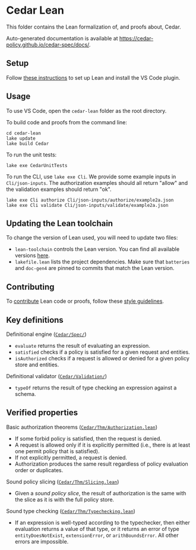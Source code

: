 # Cedar Lean

This folder contains the Lean formalization of, and proofs about, Cedar.

Auto-generated documentation is available at <https://cedar-policy.github.io/cedar-spec/docs/>.

## Setup

Follow [these instructions](https://leanprover.github.io/lean4/doc/setup.html) to set up Lean and install the VS Code plugin.

## Usage

To use VS Code, open the `cedar-lean` folder as the root directory.

To build code and proofs from the command line:

```shell
cd cedar-lean
lake update
lake build Cedar
```

To run the unit tests:

```shell
lake exe CedarUnitTests
```

To run the CLI, use `lake exe Cli`. We provide some example inputs in `Cli/json-inputs`. The authorization examples should all return "allow" and the validation examples should return "ok".

```shell
lake exe Cli authorize Cli/json-inputs/authorize/example2a.json
lake exe Cli validate Cli/json-inputs/validate/example2a.json
```

## Updating the Lean toolchain

To change the version of Lean used, you will need to update two files:

* `lean-toolchain` controls the Lean version. You can find all available versions [here](https://github.com/leanprover/lean4/releases).
* `lakefile.lean` lists the project dependencies. Make sure that `batteries` and `doc-gen4` are pinned to commits that match the Lean version.

## Contributing

To [contribute](../CONTRIBUTING.md) Lean code or proofs, follow these [style guidelines](GUIDE.md).

## Key definitions

Definitional engine ([`Cedar/Spec/`](Cedar/Spec/))

* `evaluate` returns the result of evaluating an expression.
* `satisfied` checks if a policy is satisfied for a given request and entities.
* `isAuthorized` checks if a request is allowed or denied for a given policy store and entities.

Definitional validator ([`Cedar/Validation/`](Cedar/Validation/))

* `typeOf` returns the result of type checking an expression against a schema.

## Verified properties

Basic authorization theorems ([`Cedar/Thm/Authorization.lean`](Cedar/Thm/Authorization.lean))

* If some forbid policy is satisfied, then the request is denied.
* A request is allowed only if it is explicitly permitted (i.e., there is at least one permit policy that is satisfied).
* If not explicitly permitted, a request is denied.
* Authorization produces the same result regardless of policy evaluation order or duplicates.

Sound policy slicing ([`Cedar/Thm/Slicing.lean`](Cedar/Thm/Slicing.lean))

* Given a _sound policy slice_, the result of authorization is the same with the slice as it is with the full policy store.

Sound type checking ([`Cedar/Thm/Typechecking.lean`](Cedar/Thm/Typechecking.lean))

* If an expression is well-typed according to the typechecker, then either evaluation returns a value of that type, or it returns an error of type
`entityDoesNotExist`, `extensionError`, or `arithBoundsError`. All other errors are impossible.
